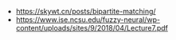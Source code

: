 - https://skywt.cn/posts/bipartite-matching/
- https://www.ise.ncsu.edu/fuzzy-neural/wp-content/uploads/sites/9/2018/04/Lecture7.pdf